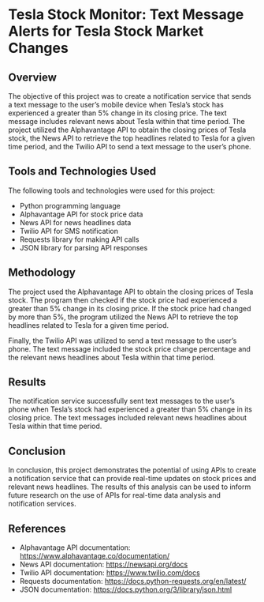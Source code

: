 # Tesla Stock Monitor: Text Message Alerts for Tesla Stock Market Changes

## Overview
The objective of this project was to create a notification service that sends a text message to the user’s mobile device when Tesla’s stock has experienced a greater than 5% change in its closing price. The text message includes relevant news about Tesla within that time period. The project utilized the Alphavantage API to obtain the closing prices of Tesla stock, the News API to retrieve the top headlines related to Tesla for a given time period, and the Twilio API to send a text message to the user’s phone.

## Tools and Technologies Used
The following tools and technologies were used for this project:
- Python programming language
- Alphavantage API for stock price data
- News API for news headlines data
- Twilio API for SMS notification
- Requests library for making API calls
- JSON library for parsing API responses

## Methodology
The project used the Alphavantage API to obtain the closing prices of Tesla stock. The program then checked if the stock price had experienced a greater than 5% change in its closing price. If the stock price had changed by more than 5%, the program utilized the News API to retrieve the top headlines related to Tesla for a given time period.

Finally, the Twilio API was utilized to send a text message to the user’s phone. The text message included the stock price change percentage and the relevant news headlines about Tesla within that time period.

## Results
The notification service successfully sent text messages to the user’s phone when Tesla’s stock had experienced a greater than 5% change in its closing price. The text messages included relevant news headlines about Tesla within that time period.

## Conclusion
In conclusion, this project demonstrates the potential of using APIs to create a notification service that can provide real-time updates on stock prices and relevant news headlines. The results of this analysis can be used to inform future research on the use of APIs for real-time data analysis and notification services.

## References
- Alphavantage API documentation: https://www.alphavantage.co/documentation/
- News API documentation: https://newsapi.org/docs
- Twilio API documentation: https://www.twilio.com/docs
- Requests documentation: https://docs.python-requests.org/en/latest/
- JSON documentation: https://docs.python.org/3/library/json.html










